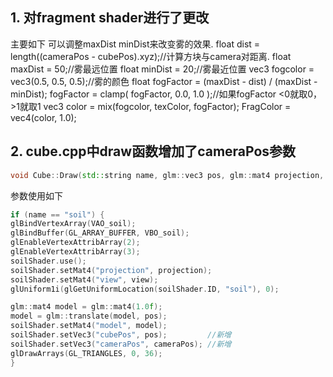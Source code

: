 ## 1. 对fragment shader进行了更改 
主要如下
可以调整maxDist minDist来改变雾的效果. 
float dist = length((cameraPos - cubePos).xyz);//计算方块与camera对距离. 
float maxDist = 50;//雾最远位置 
float minDist = 20;//雾最近位置 
vec3 fogcolor = vec3(0.5, 0.5, 0.5);//雾的颜色 
float fogFactor = (maxDist - dist) / (maxDist - minDist); 
fogFactor = clamp( fogFactor, 0.0, 1.0 );//如果fogFactor <0就取0， >1就取1 
vec3 color = mix(fogcolor, texColor, fogFactor); 
FragColor = vec4(color, 1.0); 
 
## 2. cube.cpp中draw函数增加了cameraPos参数
```cpp
void Cube::Draw(std::string name, glm::vec3 pos, glm::mat4 projection, glm::mat4 view, glm::vec3 cameraPos)
```
参数使用如下
```cpp
if (name == "soil") {
glBindVertexArray(VAO_soil);
glBindBuffer(GL_ARRAY_BUFFER, VBO_soil);
glEnableVertexAttribArray(2);
glEnableVertexAttribArray(3);
soilShader.use();
soilShader.setMat4("projection", projection);
soilShader.setMat4("view", view);
glUniform1i(glGetUniformLocation(soilShader.ID, "soil"), 0);

glm::mat4 model = glm::mat4(1.0f);
model = glm::translate(model, pos);
soilShader.setMat4("model", model);
soilShader.setVec3("cubePos", pos);         //新增
soilShader.setVec3("cameraPos", cameraPos); //新增
glDrawArrays(GL_TRIANGLES, 0, 36);
} 
```

